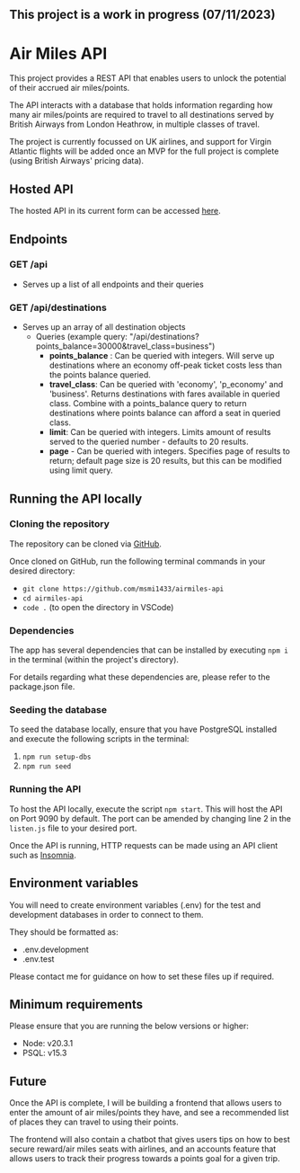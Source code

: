 ## This project is a work in progress (07/11/2023)

# Air Miles API

This project provides a REST API that enables users to unlock the potential of their accrued air miles/points.

The API interacts with a database that holds information regarding how many air miles/points are required to travel to all destinations served by British Airways from London Heathrow, in multiple classes of travel.

The project is currently focussed on UK airlines, and support for Virgin Atlantic flights will be added once an MVP for the full project is complete (using British Airways' pricing data).

## Hosted API

The hosted API in its current form can be accessed [here](https://airmiles-api.onrender.com/api).

## Endpoints

### GET /api

- Serves up a list of all endpoints and their queries

### GET /api/destinations

- Serves up an array of all destination objects
  - Queries (example query: "/api/destinations?points_balance=30000&travel_class=business")
    - **points_balance** : Can be queried with integers. Will serve up destinations where an economy off-peak ticket costs less than the points balance queried.
    - **travel_class**: Can be queried with 'economy', 'p_economy' and 'business'. Returns destinations with fares available in queried class. Combine with a points_balance query to return destinations where points balance can afford a seat in queried class.
    - **limit**: Can be queried with integers. Limits amount of results served to the queried number - defaults to 20 results.
    - **page** - Can be queried with integers. Specifies page of results to return; default page size is 20 results, but this can be modified using limit query.

## Running the API locally

### Cloning the repository

The repository can be cloned via [GitHub](https://github.com/msmi1433/airmiles-api).

Once cloned on GitHub, run the following terminal commands in your desired directory:

- `git clone https://github.com/msmi1433/airmiles-api`
- `cd airmiles-api`
- `code .` (to open the directory in VSCode)

### Dependencies

The app has several dependencies that can be installed by executing `npm i` in the terminal (within the project's directory).

For details regarding what these dependencies are, please refer to the package.json file.

### Seeding the database

To seed the database locally, ensure that you have PostgreSQL installed and execute the following scripts in the terminal:

1. `npm run setup-dbs`
2. `npm run seed`

### Running the API

To host the API locally, execute the script `npm start`. This will host the API on Port 9090 by default. The port can be amended by changing line 2 in the `listen.js` file to your desired port.

Once the API is running, HTTP requests can be made using an API client such as [Insomnia](https://insomnia.rest/).

## Environment variables

You will need to create environment variables (.env) for the test and development databases in order to connect to them.

They should be formatted as:

- .env.development
- .env.test

Please contact me for guidance on how to set these files up if required.

## Minimum requirements

Please ensure that you are running the below versions or higher:

- Node: v20.3.1
- PSQL: v15.3

## Future

Once the API is complete, I will be building a frontend that allows users to enter the amount of air miles/points they have, and see a recommended list of places they can travel to using their points.

The frontend will also contain a chatbot that gives users tips on how to best secure reward/air miles seats with airlines, and an accounts feature that allows users to track their progress towards a points goal for a given trip.
